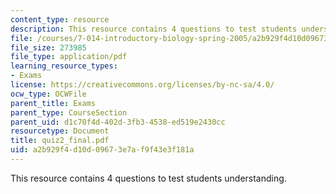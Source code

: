 ```yaml
---
content_type: resource
description: This resource contains 4 questions to test students understanding.
file: /courses/7-014-introductory-biology-spring-2005/a2b929f4d10d09673e7af9f43e3f181a_quiz2_final.pdf
file_size: 273985
file_type: application/pdf
learning_resource_types:
- Exams
license: https://creativecommons.org/licenses/by-nc-sa/4.0/
ocw_type: OCWFile
parent_title: Exams
parent_type: CourseSection
parent_uid: d1c70f4d-402d-3fb3-4538-ed519e2430cc
resourcetype: Document
title: quiz2_final.pdf
uid: a2b929f4-d10d-0967-3e7a-f9f43e3f181a
---
```

This resource contains 4 questions to test students understanding.